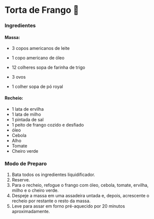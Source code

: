 # Torta de Frango :chicken:

### Ingredientes

#### Massa:

- 3 copos americanos de leite

- 1 copo americano de óleo
- 12 colheres sopa de farinha de trigo
- 3 ovos
- 1 colher sopa de pó royal

#### Recheio:

- 1 lata de ervilha
- 1 lata de milho
- 1 pintada de sal
- 1 peito de frango cozido e desfiado
- óleo
- Cebola
- Alho
- Tomate
- Cheiro verde

### Modo de Preparo

1. Bata todos os ingredientes liquidificador.
2. Reserve.
3. Para o recheio, refogue o frango com óleo, cebola, tomate, ervilha, milho e o cheiro verde.
4. Despeje a massa em uma assadeira untada e, depois, acrescente o recheio por restante o resto da massa.
5. Leve para assar em forno pré-aquecido por 20 minutos aproximadamente.